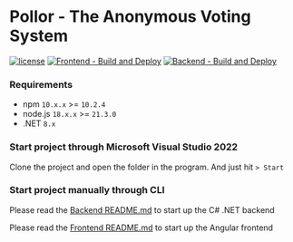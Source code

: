 # Pollor - The Anonymous Voting System

[![license](https://img.shields.io/github/license/devdanielsun/pollor)](https://github.com/devdanielsun/pollor/blob/main/LICENSE.txt)
[![Frontend - Build and Deploy](https://img.shields.io/github/actions/workflow/status/devdanielsun/pollor/azure-static-web-apps-witty-forest-0d354f403.yml)](https://github.com/devdanielsun/pollor/actions/workflows/azure-static-web-apps-witty-forest-0d354f403.yml)
[![Backend - Build and Deploy](https://img.shields.io/github/actions/workflow/status/devdanielsun/pollor/main_pollor-backend.yml)](https://github.com/devdanielsun/pollor/actions/workflows/main_pollor-backend.yml)

### Requirements

* npm `10.x.x` >= `10.2.4`
* node.js `18.x.x` >= `21.3.0`
* .NET `8.x`

### Start project through Microsoft Visual Studio 2022

Clone the project and open the folder in the program. And just hit `> Start`

### Start project manually through CLI

Please read the [Backend README.md](/pollor.Server/README.md) to start up the C# .NET backend

Please read the [Frontend README.md](/pollor.client/README.md) to start up the Angular frontend
